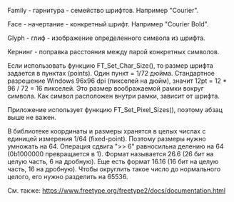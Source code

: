 Family - гарнитура - семейство шрифтов. Например "Courier".

Face - начертание - конкретный шрифт. Например "Courier Bold".

Glyph - глиф - изображение определенного символа из шрифта.

Кернинг - поправка расстояния между парой конкретных символов.

Если использовать функцию FT_Set_Char_Size(), то
размер шрифта задается в пунктах (points). Один пункт = 1/72 дюйма.
Стандартное разрешение Windows 96x96 dpi (пикселей на дюйм),
значит 12pt = 12 * 96 / 72 = 16 пикселей. Это размер воображаемой рамки
вокруг символа. Как символ расположен внутри рамки, зависит от шрифта.

Приложение использует функцию FT_Set_Pixel_Sizes(), поэтому абзац выше не важен.

В библиотеке координаты и размеры хранятся в целых числах с единицей измерения
1/64 (fixed-point). Поэтому размеры нужно умножать на 64.
Операция сдвига ">> 6" равносильна делению на 64 (0b1000000 превращается в 1).
Формат называется 26.6 (26 бит на целую часть, 6 на дробную).
Еще есть формат 16.16 (16 бит на целую часть, 16 на дробную). Чтобы округлить
такое число до нормального целого, его нужно разделить на 65536.

См. также: https://www.freetype.org/freetype2/docs/documentation.html

